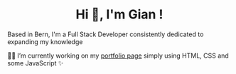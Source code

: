 <h1 align="center">
  <b> Hi 👋, I'm Gian !</b>
</h1>

Based in Bern, I'm a Full Stack Developer consistently dedicated to expanding my knowledge

👨‍💼 I’m currently working on my <a href="https://gigi2044.github.io/profile/" target="_blank">portfolio page</a> simply using HTML, CSS and some JavaScript ✨

<!--
**GiGi2044/GiGi2044** is a ✨ _special_ ✨ repository because its `README.md` (this file) appears on your GitHub profile.

Here are some ideas to get you started:
A Full Stack developer 

- 🔭 I’m currently working on a...
- 🌱 I’m currently learning ...
- 👯 I’m looking to collaborate on ...
- 🤔 I’m looking for help with ...
- 💬 Ask me about ...
- 📫 How to reach me: ...
- 😄 Pronouns: ...
- ⚡ Fun fact: ...
-->
